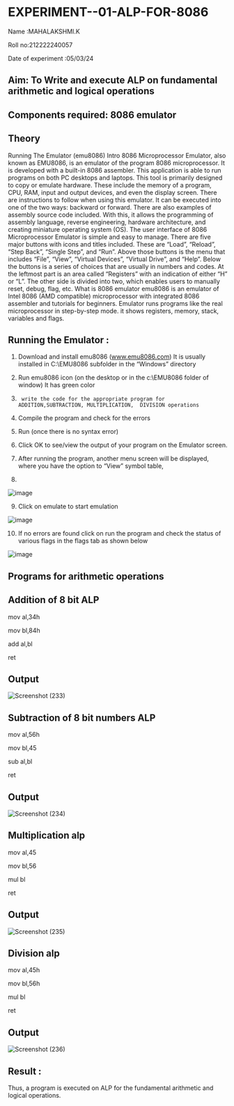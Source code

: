 # EXPERIMENT--01-ALP-FOR-8086
Name :MAHALAKSHMI.K

Roll no:212222240057 

Date of experiment :05/03/24





## Aim: To Write and execute ALP on fundamental arithmetic and logical operations
## Components required: 8086  emulator 
## Theory 
Running The Emulator (emu8086) Intro 8086 Microprocessor Emulator, also known as EMU8086, is an emulator of the program 8086 microprocessor. It is developed with a built-in 8086 assembler. This application is able to run programs on both PC desktops and laptops. This tool is primarily designed to copy or emulate hardware. These include the memory of a program, CPU, RAM, input and output devices, and even the display screen. There are instructions to follow when using this emulator. It can be executed into one of the two ways: backward or forward. There are also examples of assembly source code included. With this, it allows the programming of assembly language, reverse engineering, hardware architecture, and creating miniature operating system (OS). The user interface of 8086 Microprocessor Emulator is simple and easy to manage. There are five major buttons with icons and titles included. These are “Load”, “Reload”, “Step Back”, “Single Step”, and “Run”. Above those buttons is the menu that includes “File”, “View”, “Virtual Devices”, “Virtual Drive”, and “Help”. Below the buttons is a series of choices that are usually in numbers and codes. At the leftmost part is an area called “Registers” with an indication of either “H” or “L”. The other side is divided into two, which enables users to manually reset, debug, flag, etc. What is 8086 emulator emu8086 is an emulator of Intel 8086 (AMD compatible) microprocessor with integrated 8086 assembler and tutorials for beginners. Emulator runs programs like the real microprocessor in step-by-step mode. it shows registers, memory, stack, variables and flags.


 ## Running the Emulator :
1.	Download and install emu8086 (www.emu8086.com) It is usually installed in C:\EMU8086 subfolder in the “Windows” directory
2.	  Run  emu8086 icon (on the desktop or in the c:\EMU8086 folder of window) It has green color 
 
 
3.		write the code for the appropriate program for ADDITION,SUBTRACTION, MULTIPLICATION,  DIVISION operations 

4.	 Compile the program and check for the errors 
5.	Run (once there is no syntax error) 

6.	Click OK to see/view the output of your program on the Emulator screen. 


7.	After running the program, another menu screen will be displayed, where you have the option to “View” symbol table,
8.	 


![image](https://user-images.githubusercontent.com/36288975/189273263-d65baae9-4b8f-4723-afb3-c0ffa4052b04.png)











9.	Click on emulate to start emulation 








![image](https://user-images.githubusercontent.com/36288975/189273273-9bb36ec1-e2e8-4892-8d35-37707332bfdc.png)








10.	If no errors are found click on run the program and check the status of various flags in the flags tab as shown below 






![image](https://user-images.githubusercontent.com/36288975/189273277-113a2a33-4a40-4ff8-95a5-ecd3a1f504fe.png)







## Programs for arithmetic  operations

## Addition  of 8 bit ALP 

mov al,34h

mov bl,84h

add al,bl

ret


## Output 

![Screenshot (233)](https://github.com/maha712/EXPERIMENT--01-ALP-FOR-8086/assets/121156360/0c5c4ba7-dd7d-4d5e-8144-28ae0307398b)

 
## Subtraction   of 8 bit numbers  ALP 

mov al,56h

mov bl,45

sub al,bl

ret
 
## Output  

![Screenshot (234)](https://github.com/maha712/EXPERIMENT--01-ALP-FOR-8086/assets/121156360/26337e53-5d2c-4a17-8dbe-6a66d05358f3)

## Multiplication alp 

mov al,45

mov bl,56

mul bl

ret

 ## Output  
 
![Screenshot (235)](https://github.com/maha712/EXPERIMENT--01-ALP-FOR-8086/assets/121156360/61892747-c1bc-4355-a827-2daa30decf6c)


## Division alp 

mov al,45h

mov bl,56h

mul bl

ret

## Output  

![Screenshot (236)](https://github.com/maha712/EXPERIMENT--01-ALP-FOR-8086/assets/121156360/f9c49ac3-ac36-4c44-a25f-42b069889e93)

## Result :
 Thus, a program is executed on ALP for the fundamental arithmetic and logical operations.








